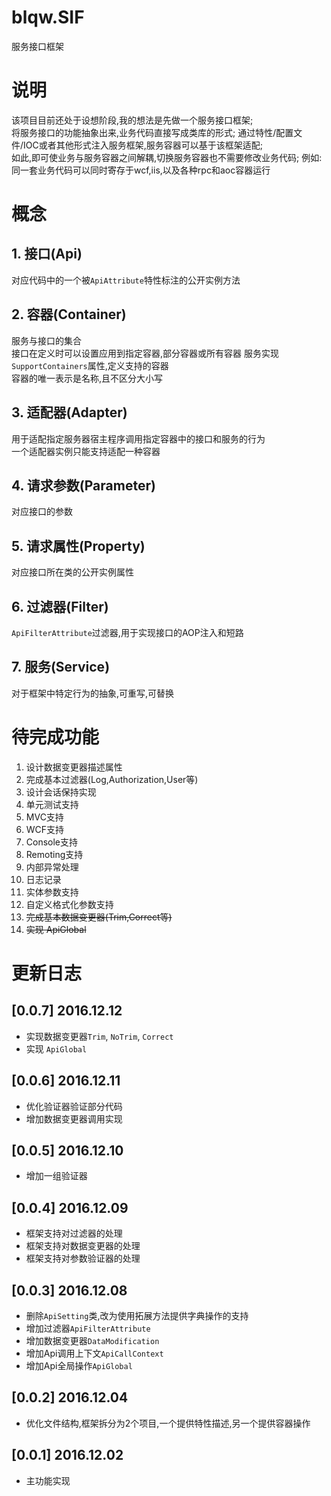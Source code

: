 # blqw.SIF
服务接口框架

# 说明
该项目目前还处于设想阶段,我的想法是先做一个服务接口框架;  
将服务接口的功能抽象出来,业务代码直接写成类库的形式;
通过特性/配置文件/IOC或者其他形式注入服务框架,服务容器可以基于该框架适配;  
如此,即可使业务与服务容器之间解耦,切换服务容器也不需要修改业务代码; 
例如:  
同一套业务代码可以同时寄存于wcf,iis,以及各种rpc和aoc容器运行  

# 概念
## 1. 接口(Api)  
对应代码中的一个被`ApiAttribute`特性标注的公开实例方法
## 2. 容器(Container)  
服务与接口的集合  
接口在定义时可以设置应用到指定容器,部分容器或所有容器
服务实现`SupportContainers`属性,定义支持的容器  
容器的唯一表示是名称,且不区分大小写
## 3. 适配器(Adapter)  
用于适配指定服务器宿主程序调用指定容器中的接口和服务的行为  
一个适配器实例只能支持适配一种容器  
## 4. 请求参数(Parameter)  
对应接口的参数
## 5. 请求属性(Property)  
对应接口所在类的公开实例属性
## 6. 过滤器(Filter)  
`ApiFilterAttribute`过滤器,用于实现接口的AOP注入和短路
## 7. 服务(Service)  
对于框架中特定行为的抽象,可重写,可替换

# 待完成功能
1. 设计数据变更器描述属性
1. 完成基本过滤器(Log,Authorization,User等)
1. 设计会话保持实现
1. 单元测试支持
1. MVC支持
1. WCF支持
1. Console支持
1. Remoting支持
1. 内部异常处理
1. 日志记录
1. 实体参数支持
1. 自定义格式化参数支持
1. ~~完成基本数据变更器(Trim,Correct等)~~
1. ~~实现 ApiGlobal~~

# 更新日志
## [0.0.7] 2016.12.12
* 实现数据变更器`Trim`, `NoTrim`, `Correct`
* 实现 `ApiGlobal`

## [0.0.6] 2016.12.11
* 优化验证器验证部分代码
* 增加数据变更器调用实现

## [0.0.5] 2016.12.10
* 增加一组验证器

## [0.0.4] 2016.12.09
* 框架支持对过滤器的处理
* 框架支持对数据变更器的处理
* 框架支持对参数验证器的处理

## [0.0.3] 2016.12.08
* 删除`ApiSetting`类,改为使用拓展方法提供字典操作的支持
* 增加过滤器`ApiFilterAttribute`
* 增加数据变更器`DataModification`
* 增加Api调用上下文`ApiCallContext`
* 增加Api全局操作`ApiGlobal`

## [0.0.2] 2016.12.04
* 优化文件结构,框架拆分为2个项目,一个提供特性描述,另一个提供容器操作

## [0.0.1] 2016.12.02
* 主功能实现
